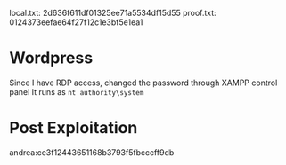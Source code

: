 local.txt: 2d636f611df01325ee71a5534df15d55
proof.txt: 0124373eefae64f27f12c1e3bf5e1ea1


# Wordpress
Since I have RDP access, changed the password through XAMPP control panel
It runs as `nt authority\system`
# Post Exploitation
andrea:ce3f12443651168b3793f5fbcccff9db